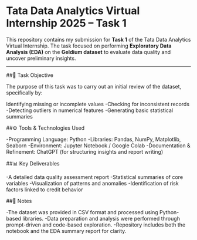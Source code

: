 # Tata Data Analytics Virtual Internship 2025 – Task 1

This repository contains my submission for **Task 1** of the Tata Data Analytics Virtual Internship. The task focused on performing **Exploratory Data Analysis (EDA)** on the **Geldium dataset** to evaluate data quality and uncover preliminary insights.

---

##🎯 Task Objective

The purpose of this task was to carry out an initial review of the dataset, specifically by:

Identifying missing or incomplete values
-Checking for inconsistent records
-Detecting outliers in numerical features
-Generating basic statistical summaries

##⚙️ Tools & Technologies Used

-Programming Language: Python
-Libraries: Pandas, NumPy, Matplotlib, Seaborn
-Environment: Jupyter Notebook / Google Colab
-Documentation & Refinement: ChatGPT (for structuring insights and report writing)

##📊 Key Deliverables

-A detailed data quality assessment report
-Statistical summaries of core variables
-Visualization of patterns and anomalies
-Identification of risk factors linked to credit behavior

##🧩 Notes

-The dataset was provided in CSV format and processed using Python-based libraries.
-Data preparation and analysis were performed through prompt-driven and code-based exploration.
-Repository includes both the notebook and the EDA summary report for clarity.

